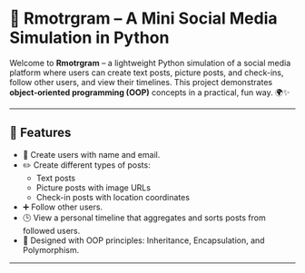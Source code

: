 # 📸 Rmotrgram – A Mini Social Media Simulation in Python

Welcome to **Rmotrgram** – a lightweight Python simulation of a social media platform where users can create text posts, picture posts, and check-ins, follow other users, and view their timelines. This project demonstrates **object-oriented programming (OOP)** concepts in a practical, fun way. 🌍✨

---

## 🧠 Features

- 👤 Create users with name and email.
- ✏️ Create different types of posts:
  - Text posts
  - Picture posts with image URLs
  - Check-in posts with location coordinates
- ➕ Follow other users.
- 🕒 View a personal timeline that aggregates and sorts posts from followed users.
- 🧱 Designed with OOP principles: Inheritance, Encapsulation, and Polymorphism.

---

